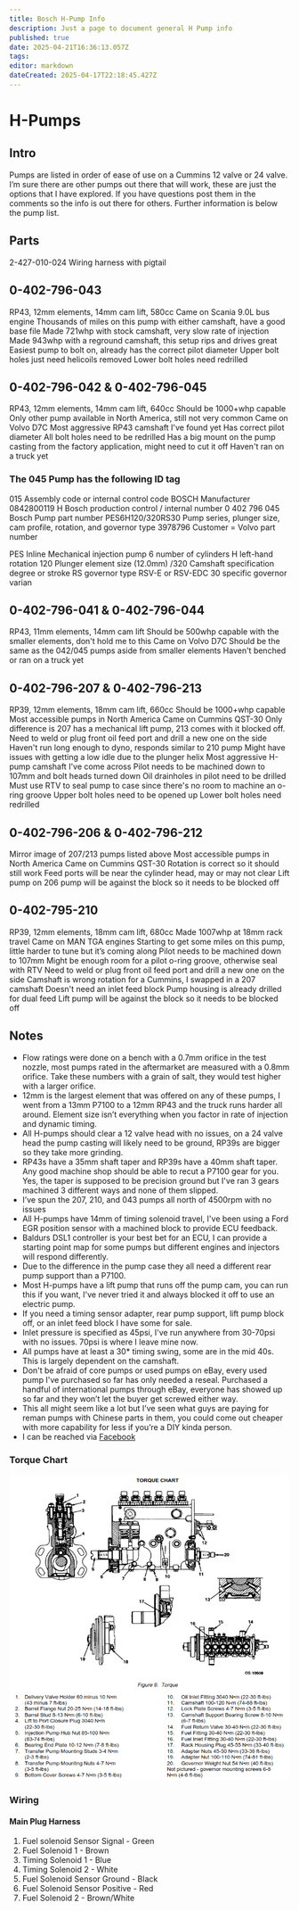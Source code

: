 ```yaml
---
title: Bosch H-Pump Info
description: Just a page to document general H Pump info
published: true
date: 2025-04-21T16:36:13.057Z
tags: 
editor: markdown
dateCreated: 2025-04-17T22:18:45.427Z
---
```


# H-Pumps
## Intro
Pumps are listed in order of ease of use on a Cummins 12 valve or 24 valve. I’m sure there are other pumps out there that will work, these are just the options that I have explored. If you have questions post them in the comments so the info is out there for others. Further information is below the pump list.

## Parts
2-427-010-024 Wiring harness with pigtail

## 0-402-796-043
RP43, 12mm elements, 14mm cam lift, 580cc
Came on Scania 9.0L bus engine
Thousands of miles on this pump with either camshaft, have a good base file
Made 721whp with stock camshaft, very slow rate of injection
Made 943whp with a reground camshaft, this setup rips and drives great
Easiest pump to bolt on, already has the correct pilot diameter
Upper bolt holes just need helicoils removed
Lower bolt holes need redrilled

## 0-402-796-042 & 0-402-796-045
RP43, 12mm elements, 14mm cam lift, 640cc
Should be 1000+whp capable
Only other pump available in North America, still not very common
Came on Volvo D7C
Most aggressive RP43 camshaft I've found yet
Has correct pilot diameter
All bolt holes need to be redrilled
Has a big mount on the pump casting from the factory application, might need to cut it off
Haven't ran on a truck yet

### The 045 Pump has the following ID tag
015 Assembly code or internal control code
BOSCH Manufacturer
0842800119 H Bosch production control / internal number
0 402 796 045 Bosch Pump part number
PES6H120/320RS30 Pump series, plunger size, cam profile, rotation, and governor type
3978796 Customer = Volvo part number

PES Inline Mechanical injection pump
6 number of cylinders
H left-hand rotation
120 Plunger element size (12.0mm)
/320 Camshaft specification degree or stroke
RS governor type RSV-E or RSV-EDC
30 specific governor varian


## 0-402-796-041 & 0-402-796-044
RP43, 11mm elements, 14mm cam lift
Should be 500whp capable with the smaller elements, don't hold me to this
Came on Volvo D7C
Should be the same as the 042/045 pumps aside from smaller elements
Haven't benched or ran on a truck yet

## 0-402-796-207 & 0-402-796-213
RP39, 12mm elements, 18mm cam lift, 660cc
Should be 1000+whp capable
Most accessible pumps in North America
Came on Cummins QST-30
Only difference is 207 has a mechanical lift pump, 213 comes with it blocked off.
Need to weld or plug front oil feed port and drill a new one on the side
Haven't run long enough to dyno, responds similar to 210 pump
Might have issues with getting a low idle due to the plunger helix
Most aggressive H-pump camshaft I've come across
Pilot needs to be machined down to 107mm and bolt heads turned down
Oil drainholes in pilot need to be drilled
Must use RTV to seal pump to case since there's no room to machine an o-ring groove
Upper bolt holes need to be opened up
Lower bolt holes need redrilled

## 0-402-796-206 & 0-402-796-212
Mirror image of 207/213 pumps listed above
Most accessible pumps in North America
Came on Cummins QST-30
Rotation is correct so it should still work
Feed ports will be near the cylinder head, may or may not clear
Lift pump on 206 pump will be against the block so it needs to be blocked off

## 0-402-795-210
RP39, 12mm elements, 18mm cam lift, 680cc
Made 1007whp at 18mm rack travel
Came on MAN TGA engines
Starting to get some miles on this pump, little harder to tune but it’s coming along
Pilot needs to be machined down to 107mm
Might be enough room for a pilot o-ring groove, otherwise seal with RTV
Need to weld or plug front oil feed port and drill a new one on the side
Camshaft is wrong rotation for a Cummins, I swapped in a 207 camshaft
Doesn't need an inlet feed block
Pump housing is already drilled for dual feed
Lift pump will be against the block so it needs to be blocked off

## Notes
- Flow ratings were done on a bench with a 0.7mm orifice in the test nozzle, most pumps rated in the aftermarket are measured with a 0.8mm orifice. Take these numbers with a grain of salt, they would test higher with a larger orifice.
- 12mm is the largest element that was offered on any of these pumps, I went from a 13mm P7100 to a 12mm RP43 and the truck runs harder all around. Element size isn’t everything when you factor in rate of injection and dynamic timing.
- All H-pumps should clear a 12 valve head with no issues, on a 24 valve head the pump casting will likely need to be ground, RP39s are bigger so they take more grinding.
- RP43s have a 35mm shaft taper and RP39s have a 40mm shaft taper. Any good machine shop should be able to recut a P7100 gear for you. Yes, the taper is supposed to be precision ground but I've ran 3 gears machined 3 different ways and none of them slipped.
- I’ve spun the 207, 210, and 043 pumps all north of 4500rpm with no issues
- All H-pumps have 14mm of timing solenoid travel, I've been using a Ford EGR position sensor with a machined block to provide ECU feedback.
- Baldurs DSL1 controller is your best bet for an ECU, I can provide a starting point map for some pumps but different engines and injectors will respond differently.
- Due to the difference in the pump case they all need a different rear pump support than a P7100.
- Most H-pumps have a lift pump that runs off the pump cam, you can run this if you want, I've never tried it and always blocked it off to use an electric pump.
- If you need a timing sensor adapter, rear pump support, lift pump block off, or an inlet feed block I have some for sale.
- Inlet pressure is specified as 45psi, I've run anywhere from 30-70psi with no issues. 70psi is where I leave mine now.
- All pumps have at least a 30* timing swing, some are in the mid 40s. This is largely dependent on the camshaft.
- Don't be afraid of core pumps or used pumps on eBay, every used pump I've purchased so far has only needed a reseal. Purchased a handful of international pumps through eBay, everyone has showed up so far and they won’t let the buyer get screwed either way.
- This all might seem like a lot but I’ve seen what guys are paying for reman pumps with Chinese parts in them, you could come out cheaper with more capability for less if you’re a DIY kinda person.
- I can be reached via [Facebook](https://www.facebook.com/barberautomotivesolutions/about)

### Torque Chart
![pe_toque_chart.png](/pe_toque_chart.png)

### Wiring
#### Main Plug Harness
1. Fuel solenoid Sensor Signal - Green
2. Fuel Solenoid 1 - Brown
3. Timing Solenoid 1 - Blue
4. Timing Solenoid 2 - White
5. Fuel Solenoid Sensor Ground - Black
6. Fuel Solenoid Sensor Positive - Red
7. Fuel Solenoid 2 - Brown/White
